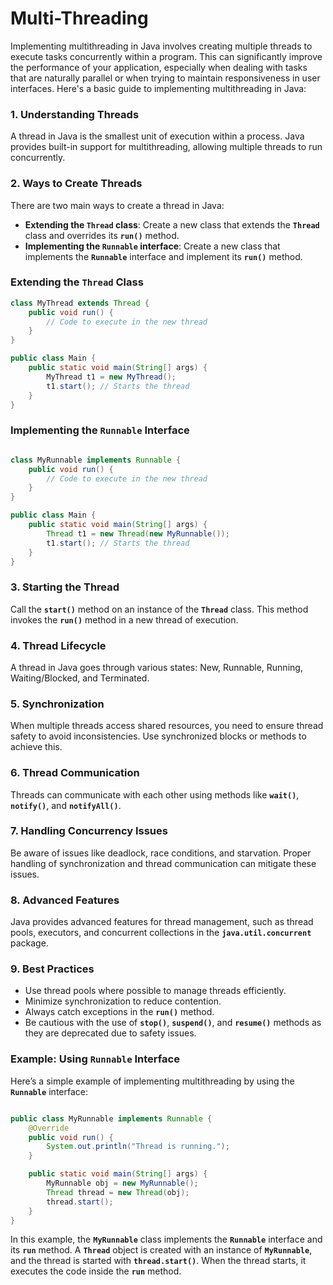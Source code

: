# Multi-Threading

Implementing multithreading in Java involves creating multiple threads to execute tasks concurrently within a program. This can significantly improve the performance of your application, especially when dealing with tasks that are naturally parallel or when trying to maintain responsiveness in user interfaces. Here's a basic guide to implementing multithreading in Java:

### **1. Understanding Threads**

A thread in Java is the smallest unit of execution within a process. Java provides built-in support for multithreading, allowing multiple threads to run concurrently.

### **2. Ways to Create Threads**

There are two main ways to create a thread in Java:

- **Extending the `Thread` class**: Create a new class that extends the **`Thread`** class and overrides its **`run()`** method.
- **Implementing the `Runnable` interface**: Create a new class that implements the **`Runnable`** interface and implement its **`run()`** method.

### **Extending the `Thread` Class**

```java
class MyThread extends Thread {
    public void run() {
        // Code to execute in the new thread
    }
}

public class Main {
    public static void main(String[] args) {
        MyThread t1 = new MyThread();
        t1.start(); // Starts the thread
    }
}

```

### **Implementing the `Runnable` Interface**

```java

class MyRunnable implements Runnable {
    public void run() {
        // Code to execute in the new thread
    }
}

public class Main {
    public static void main(String[] args) {
        Thread t1 = new Thread(new MyRunnable());
        t1.start(); // Starts the thread
    }
}
```

### **3. Starting the Thread**

Call the **`start()`** method on an instance of the **`Thread`** class. This method invokes the **`run()`** method in a new thread of execution.

### **4. Thread Lifecycle**

A thread in Java goes through various states: New, Runnable, Running, Waiting/Blocked, and Terminated.

### **5. Synchronization**

When multiple threads access shared resources, you need to ensure thread safety to avoid inconsistencies. Use synchronized blocks or methods to achieve this.

### **6. Thread Communication**

Threads can communicate with each other using methods like **`wait()`**, **`notify()`**, and **`notifyAll()`**.

### **7. Handling Concurrency Issues**

Be aware of issues like deadlock, race conditions, and starvation. Proper handling of synchronization and thread communication can mitigate these issues.

### **8. Advanced Features**

Java provides advanced features for thread management, such as thread pools, executors, and concurrent collections in the **`java.util.concurrent`** package.

### **9. Best Practices**

- Use thread pools where possible to manage threads efficiently.
- Minimize synchronization to reduce contention.
- Always catch exceptions in the **`run()`** method.
- Be cautious with the use of **`stop()`**, **`suspend()`**, and **`resume()`** methods as they are deprecated due to safety issues.

### **Example: Using `Runnable` Interface**

Here’s a simple example of implementing multithreading by using the **`Runnable`** interface:

```java

public class MyRunnable implements Runnable {
    @Override
    public void run() {
        System.out.println("Thread is running.");
    }

    public static void main(String[] args) {
        MyRunnable obj = new MyRunnable();
        Thread thread = new Thread(obj);
        thread.start();
    }
}

```

In this example, the **`MyRunnable`** class implements the **`Runnable`** interface and its **`run`** method. A **`Thread`** object is created with an instance of **`MyRunnable`**, and the thread is started with **`thread.start()`**. When the thread starts, it executes the code inside the **`run`** method.
